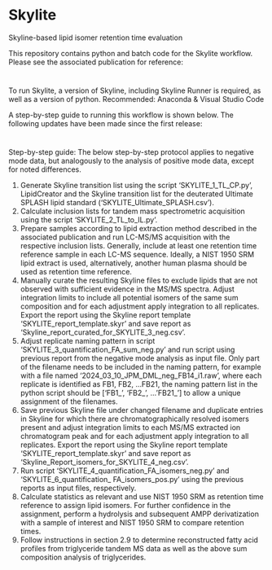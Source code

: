 # Skylite
Skyline-based lipid isomer retention time evaluation

This repository contains python and batch code for the Skylite workflow. Please see the associated publication for reference:
#

To run Skylite, a version of Skyline, including Skyline Runner is required, as well as a version of python.
Recommended: Anaconda & Visual Studio Code

A step-by-step guide to running this workflow is shown below.
The following updates have been made since the first release:

#



Step-by-step guide:
The below step-by-step protocol applies to negative mode data, but analogously to the analysis of positive mode data, except for noted differences.
1)	Generate Skyline transition list using the script ‘SKYLITE_1_TL_CP.py’, LipidCreator and the Skyline transition list for the deuterated Ultimate SPLASH lipid standard (‘SKYLITE_Ultimate_SPLASH.csv’).
2)	Calculate inclusion lists for tandem mass spectrometric acquisition using the script ‘SKYLITE_2_TL_to_IL.py’.
3)	Prepare samples according to lipid extraction method described in the associated publication and run LC-MS/MS acquisition with the respective inclusion lists. Generally, include at least one retention time reference sample in each LC-MS sequence. Ideally, a NIST 1950 SRM lipid extract is used, alternatively, another human plasma should be used as retention time reference.
4)	Manually curate the resulting Skyline files to exclude lipids that are not observed with sufficient evidence in the MS/MS spectra. Adjust integration limits to include all potential isomers of the same sum composition and for each adjustment apply integration to all replicates. Export the report using the Skyline report template ‘SKYLITE_report_template.skyr’ and save report as ‘Skyline_report_curated_for_SKYLITE_3_neg.csv’.
5)	Adjust replicate naming pattern in script ‘SKYLITE_3_quantification_FA_sum_neg.py’ and run script using previous report from the negative mode analysis as input file. Only part of the filename needs to be included in the naming pattern, for example with a file named ‘2024_03_10_JPM_DML_neg_FB14_i1.raw’, where each replicate is identified as FB1, FB2, …FB21, the naming pattern list in the python script should be [‘FB1_’, ‘FB2_’, …’FB21_’] to allow a unique assignment of the filenames.
6)	Save previous Skyline file under changed filename and duplicate entries in Skyline for which there are chromatographically resolved isomers present and adjust integration limits to each MS/MS extracted ion chromatogram peak and for each adjustment apply integration to all replicates. Export the report using the Skyline report template ‘SKYLITE_report_template.skyr’ and save report as ‘Skyline_Report_isomers_for_SKYLITE_4_neg.csv’.
7)	Run script ‘SKYLITE_4_quantification_FA_isomers_neg.py’ and ‘SKYLITE_6_quantification_ FA_isomers_pos.py’ using the previous reports as input files, respectively.
8)	Calculate statistics as relevant and use NIST 1950 SRM as retention time reference to assign lipid isomers. For further confidence in the assignment, perform a hydrolysis and subsequent AMPP derivatization with a sample of interest and NIST 1950 SRM to compare retention times.
9)	Follow instructions in section 2.9 to determine reconstructed fatty acid profiles from triglyceride tandem MS data as well as the above sum composition analysis of triglycerides.



